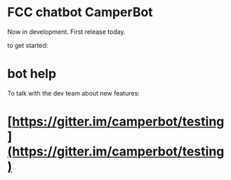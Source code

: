 # FCC chatbot **CamperBot**
Now in development. First release today.

to get started:
# bot help

To talk with the dev team about new features:
# [https://gitter.im/camperbot/testing](https://gitter.im/camperbot/testing)

